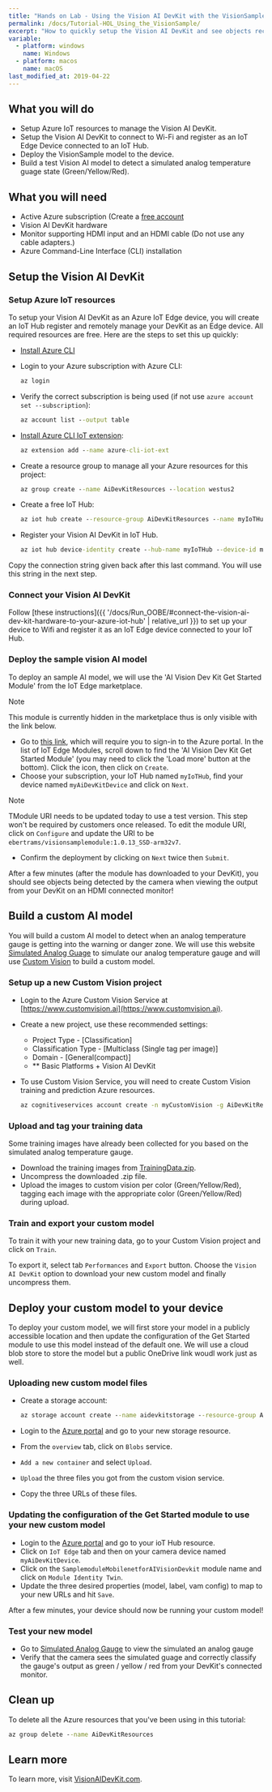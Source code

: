```yaml
---
title: "Hands on Lab - Using the Vision AI DevKit with the VisionSample model"
permalink: /docs/Tutorial-HOL_Using_the_VisionSample/
excerpt: "How to quickly setup the Vision AI DevKit and see objects recognized."
variable:
  - platform: windows
    name: Windows
  - platform: macos
    name: macOS
last_modified_at: 2019-04-22
---
```


## What you will do

- Setup Azure IoT resources to manage the Vision AI DevKit.
- Setup the Vision AI DevKit to connect to Wi-Fi and register as an IoT Edge Device connected to an IoT Hub.
- Deploy the VisionSample model to the device.
- Build a test Vision AI model to detect a simulated analog temperature guage state (Green/Yellow/Red).

## What you will need

- Active Azure subscription (Create a [free account](https://azure.microsoft.com/free/?WT.mc_id=A261C142F.)
- Vision AI DevKit hardware
- Monitor supporting HDMI input and an HDMI cable (Do not use any cable adapters.)
- Azure Command-Line Interface (CLI) installation

## Setup the Vision AI DevKit

### Setup Azure IoT resources

To setup your Vision AI DevKit as an Azure IoT Edge device, you will create an IoT Hub register and remotely manage your DevKit as an Edge device. All required resources are free. Here are the steps to set this up quickly:

- [Install Azure CLI](https://docs.microsoft.com/en-us/cli/azure/install-azure-cli?view=azure-cli-latest)

- Login to your Azure subscription with Azure CLI:

    ```cmd
    az login
    ```

- Verify the correct subscription is being used (if not use `azure account set --subscription`):

    ```cmd
    az account list --output table
    ```

- [Install Azure CLI IoT extension](https://github.com/Azure/azure-iot-cli-extension):

    ```cmd
    az extension add --name azure-cli-iot-ext
    ```

- Create a resource group to manage all your Azure resources for this project:

    ```cmd
    az group create --name AiDevKitResources --location westus2
    ```

- Create a free IoT Hub:

    ```cmd
    az iot hub create --resource-group AiDevKitResources --name myIoTHub --sku F1
    ```

- Register your Vision AI DevKit in IoT Hub.

    ```cmd
    az iot hub device-identity create --hub-name myIoTHub --device-id myAiDevKitDevice --edge-enabled
    ```

Copy the connection string given back after this last command. You will use this string in the next step.

### Connect your Vision AI DevKit

Follow [these instructions]({{ '/docs/Run_OOBE/#connect-the-vision-ai-dev-kit-hardware-to-your-azure-iot-hub' | relative_url }}) to set up your device to Wifi and register it as an IoT Edge device connected to your IoT Hub.

### Deploy the sample vision AI model

To deploy an sample AI model, we will use the 'AI Vision Dev Kit Get Started Module' from the IoT Edge marketplace.

> [!NOTE]
> This module is currently hidden in the marketplace thus is only visible with the link below.

- Go to [this link](https://ms.portal.azure.com/?microsoft_azure_marketplace_ItemHideKey=AIDevKitPreview#blade/Microsoft_Azure_Marketplace/GalleryResultsListBlade/selectedSubMenuItemId/%7B%22menuItemId%22%3A%22gallery%2FInternetOfThings_MP%2FIoTEdgeModules%22%2C%22resourceGroupId%22%3A%22%22%2C%22resourceGroupLocation%22%3A%22%22%2C%22dontDiscardJourney%22%3Afalse%2C%22launchingContext%22%3A%7B%22galleryItemId%22%3A%22IoTEdgeModules%22%2C%22source%22%3A%5B%22GalleryFeaturedMenuItemPart%22%5D%2C%22menuItemId%22%3A%22InternetOfThings_MP%22%2C%22subMenuItemId%22%3A%22IoTEdgeModules%22%7D%7D), which will require you to sign-in to the Azure portal. In the list of IoT Edge Modules, scroll down to find the 'AI Vision Dev Kit Get Started Module' (you may need to click the 'Load more' button at the bottom). Click the icon, then  click on `Create`.
- Choose your subscription, your IoT Hub named `myIoTHub`, find your device named `myAiDevKitDevice` and click on `Next`.

> [!Note]
> TModule URI needs to be updated today to use a test version. This step won't be required by customers once released. To edit the module URI, click on `Configure` and update the URI to be `ebertrams/visionsamplemodule:1.0.13_SSD-arm32v7`.

- Confirm the deployment by clicking on `Next` twice then `Submit`.

After a few minutes (after the module has downloaded to your DevKit), you should see objects being detected by the camera when viewing the output from your DevKit on an HDMI connected monitor!

## Build a custom AI model

You will build a custom AI model to detect when an analog temperature gauge is getting into the warning or danger zone. We will use this website [Simulated Analog Guage](https://htmlpreview.github.io/?https://github.com/ebertrams/simulated-gauge/blob/master/SimulatedAnalogGauge.html) to simulate our analog temperature gauge and will use [Custom Vision](https://www.customvision.ai/) to build a custom model.

### Setup up a new Custom Vision project

- Login to the Azure Custom Vision Service at [https://www.customvision.ai](https://www.customvision.ai).

- Create a new project, use these recommended settings:

  - Project Type - [Classification]
  - Classification Type - [Multiclass (Single tag per image)]
  - Domain - [General(compact)]
  - ** Basic Platforms + Vision AI DevKit

- To use Custom Vision Service, you will need to create Custom Vision training and prediction Azure resources.

    ```cmd
    az cognitiveservices account create -n myCustomVision -g AiDevKitResources --kind CustomVision --sku F0 -l westus2 --yes
    ```

### Upload and tag your training data

Some training images have already been collected for you based on the simulated analog temperature gauge.

- Download the training images from [TrainingData.zip](https://github.com/ebertrams/ai-dev-kit-hands-on-lab-2019/blob/master/TrainingData/TrainingData.zip).
- Uncompress the downloaded .zip file.
- Upload the images to custom vision per color (Green/Yellow/Red), tagging each image with the appropriate color (Green/Yellow/Red) during upload.

### Train and export your custom model

To train it with your new training data, go to your Custom Vision project and click on `Train`.

To export it, select tab `Performances` and `Export` button. Choose the `Vision AI DevKit` option to download your new custom model and finally uncompress them.

## Deploy your custom model to your device

To deploy your custom model, we will first store your model in a publicly accessible location and then update the configuration of the Get Started module to use this model instead of the default one. We will use a cloud blob store to store the model but a public OneDrive link woudl work just as well.

### Uploading new custom model files

- Create a storage account:

    ```cmd
    az storage account create --name aidevkitstorage --resource-group AiDevKitResources --location westus --sku Standard_LRS --kind StorageV2
    ```

- Login to the [Azure portal](http://portal.azure.com) and go to your new storage resource.
- From the `overview` tab, click on `Blobs` service.
- `Add a new container` and select `Upload`.
- `Upload` the three files you got from the custom vision service.
- Copy the three URLs of these files.

### Updating the configuration of the Get Started module to use your new custom model

- Login to the [Azure portal](http://portal.azure.com) and go to your ioT Hub resource.
- Click on `IoT Edge` tab and then on your camera device named `myAiDevKitDevice`.
- Click on the `SamplemoduleMobilenetforAIVisionDevkit` module name and click on `Module Identity Twin`.
- Update the three desired properties (model, label, vam config) to map to your new URLs and hit `Save`.

After a few minutes, your device should now be running your custom model!

### Test your new model

- Go to [Simulated Analog Gauge](https://htmlpreview.github.io/?https://github.com/ebertrams/simulated-gauge/blob/master/SimulatedAnalogGauge.html) to view the simulated an analog gauge
- Verify that the camera sees the simulated guage and correctly classify the gauge's output as green / yellow / red from your DevKit's connected monitor.

## Clean up

To delete all the Azure resources that you've been using in this tutorial:

```cmd
az group delete --name AiDevKitResources
```

## Learn more

To learn more, visit [VisionAIDevKit.com](https://visionaidevkit.com).
